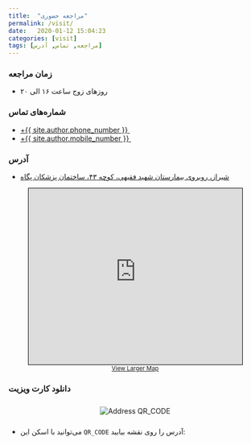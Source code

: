 ```yaml
---
title:  "مراجعه حضوری"
permalink: /visit/
date:   2020-01-12 15:04:23
categories: [visit]
tags: [مراجعه, تماس, آدرس]
---
```


### زمان مراجعه

- روزهای زوج ساعت ۱۶ الی ۲۰

### شماره‌های تماس

- <a href="tel:+{{ site.author.phone_number }}" title="Call us" target="_blank"> <i class="fa fa-phone"></i> ‪+{{ site.author.phone_number }} ‬</a>
- <a href="tel:+{{ site.author.mobile_number }}" title="Call us" target="_blank"> <i class="fa fa-phone"></i> ‪+{{ site.author.mobile_number }} ‬</a>


###  آدرس

- [شیراز، روبروی بیمارستان شهید فقیهی، کوچه ۴۳، ساختمان پزشکان پگاه](geo:29.62608,52.52655?z=18)

<div style="text-align: center;">
<!-- OSM Map -->
<iframe width="425" height="350" frameborder="0" scrolling="no" marginheight="0" marginwidth="0" src="https://www.openstreetmap.org/export/embed.html?bbox=52.5245350599289%2C29.624653282818528%2C52.52855837345124%2C29.627511780022175&amp;layer=mapnik&amp;marker=29.6260825415579%2C52.52654671669006" style="border: 1px solid black"></iframe><br/><small><a href="https://www.openstreetmap.org/?mlat=29.62608&amp;mlon=52.52655#map=18/29.62608/52.52655">View Larger Map</a></small>
</div>

### دانلود کارت ویزیت

<div style="text-align: center;">
    <img src="{{ site.baseurl }}/{{ site.author.ecard }}" style="max-width: 80%; margin: 10px;" alt="Address QR_CODE">
</div>

- می‌توانید با اسکن این `QR_CODE` آدرس را روی نقشه بیابید:

